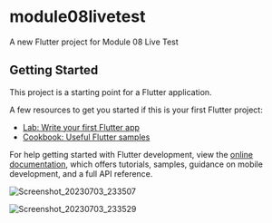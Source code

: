 # module08livetest

A new Flutter project for Module 08 Live Test

## Getting Started

This project is a starting point for a Flutter application.

A few resources to get you started if this is your first Flutter project:

- [Lab: Write your first Flutter app](https://docs.flutter.dev/get-started/codelab)
- [Cookbook: Useful Flutter samples](https://docs.flutter.dev/cookbook)

For help getting started with Flutter development, view the
[online documentation](https://docs.flutter.dev/), which offers tutorials,
samples, guidance on mobile development, and a full API reference.



![Screenshot_20230703_233507](https://github.com/mohammadrezaulalam/module08livetest/assets/128355921/1ffce7cf-ea43-4b30-b67d-b2f31c2ad9d1)



![Screenshot_20230703_233529](https://github.com/mohammadrezaulalam/module08livetest/assets/128355921/dd6ac817-aaa2-4aa4-a952-56bbb38068e6)


